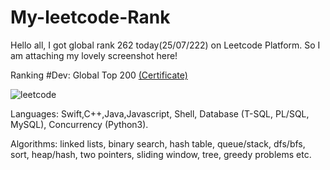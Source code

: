 # My-leetcode-Rank
Hello all, I got global rank 262 today(25/07/222) on Leetcode Platform. So I am attaching my lovely screenshot here!

Ranking #Dev: Global Top 200 <a href= "https://leetcode.com/Chiki1601/"> (Certificate)</a>


![leetcode](https://user-images.githubusercontent.com/85725008/180807357-fb7d4c7b-9612-4254-b007-60ca19ad3e80.png)



Languages: Swift,C++,Java,Javascript, Shell, Database (T-SQL, PL/SQL, MySQL), Concurrency (Python3).

Algorithms: linked lists, binary search, hash table, queue/stack, dfs/bfs, sort, heap/hash, two pointers, sliding window, tree, greedy problems etc.
